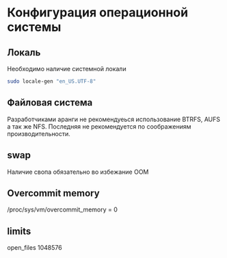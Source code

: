 # Конфигурация операционной системы

## Локаль
 
 Необходимо наличие системной локали
 ```bash
 sudo locale-gen "en_US.UTF-8"
 ```

## Файловая система

Разработчиками аранги не рекомендуеься использование BTRFS, AUFS а так же NFS. Последняя не рекомендуется по соображениям производительности.

## swap

Наличие свопа обязательно во избежание OOM

## Overcommit memory

/proc/sys/vm/overcommit_memory = 0

## limits

open_files 1048576